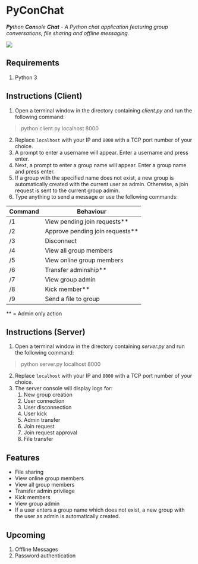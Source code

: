 PyConChat
============================
***Py**thon **Con**sole **Chat** - A Python chat application featuring group conversations, file sharing and offline messaging.*

<img src="/sample.png">

## Requirements

1. Python 3

## Instructions (Client)

1. Open a terminal window in the directory containing *client.py* and run the following command:
> python client.py localhost 8000
2. Replace `localhost` with your IP and `8000` with a TCP port number of your choice.
3. A prompt to enter a username will appear. Enter a username and press enter.
4. Next, a prompt to enter a group name will appear. Enter a group name and press enter.
5. If a group with the specified name does not exist, a new group is automatically created with the current user as admin. Otherwise, a join request is sent to the current group admin.
6. Type anything to send a message or use the following commands:

| Command | Behaviour |
|---|---|
| /1 | View pending join requests** |
| /2 | Approve pending join requests** |
| /3 | Disconnect |
| /4 | View all group members |
| /5 | View online group members |
| /6 | Transfer adminship** |
| /7 | View group admin |
| /8 | Kick member** |
| /9 | Send a file to group |
** = Admin only action

## Instructions (Server)

1. Open a terminal window in the directory containing *server.py* and run the following command:
> python server.py localhost 8000
2. Replace `localhost` with your IP and `8000` with a TCP port number of your choice.
3. The server console will display logs for:
	1. New group creation
	2. User connection
	3. User disconnection
	4. User kick
	5. Admin transfer
	6. Join request
	7. Join request approval
	8. File transfer

## Features

- File sharing
- View online group members
- View all group members
- Transfer admin privilege
- Kick members
- View group admin
- If a user enters a group name which does not exist, a new group with the user as admin is automatically created.

## Upcoming
1. Offline Messages
2. Password authentication

